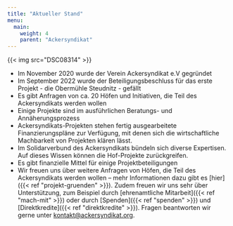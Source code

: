 ```yaml
---
title: "Aktueller Stand"
menu:
  main:
    weight: 4
    parent: "Ackersyndikat"
---
```



{{< img src="DSC08314" >}}

- Im November 2020 wurde der Verein Ackersyndikat e.V gegründet
- Im September 2022 wurde der Beteiligungsbeschluss für das erste Projekt - die Obermühle Steudnitz - gefällt 
- Es gibt Anfragen von ca. 20 Höfen und Initiativen, die Teil des Ackersyndikats werden wollen
- Einige Projekte sind im ausführlichen Beratungs- und Annäherungsprozess
- Ackersyndikats-Projekten stehen fertig ausgearbeitete Finanzierungspläne zur Verfügung, mit denen sich die wirtschaftliche Machbarkeit von Projekten klären lässt.
- Im Solidarverbund des Ackersyndikats bündeln sich diverse Expertisen. Auf dieses Wissen können die Hof-Projekte zurückgreifen.
- Es gibt finanzielle Mittel für einige Projektbeteiligungen
- Wir freuen uns über weitere Anfragen von Höfen, die Teil des Ackersyndikats werden wollen – mehr Informationen dazu gibt es [hier]({{< ref "projekt-gruenden" >}}). Zudem freuen wir uns sehr über Unterstützung, zum Beispiel durch [ehrenamtliche Mitarbeit]({{< ref "mach-mit" >}}) oder durch [Spenden]({{< ref "spenden" >}}) und [Direktkredite]({{< ref "direktkredite" >}}). Fragen beantworten wir gerne unter kontakt@ackersyndikat.org.

